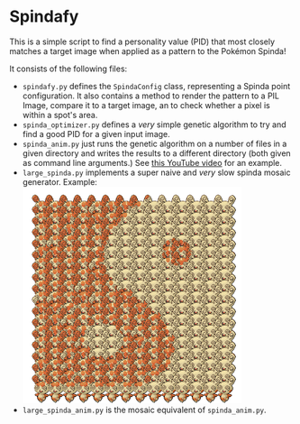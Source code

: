 # Spindafy
This is a simple script to find a personality value (PID) that most closely matches a target image when applied as a pattern to the Pokémon Spinda!

It consists of the following files:
- ``spindafy.py`` defines the ``SpindaConfig`` class, representing a Spinda point configuration. It also contains a method to render the pattern to a PIL Image, compare it to a target image, an to check whether a pixel is within a spot's area.
- ``spinda_optimizer.py`` defines a *very* simple genetic algorithm to try and find a good PID for a given input image.
- ``spinda_anim.py`` just runs the genetic algorithm on a number of files in a given directory and writes the results to a different directory (both given as command line arguments.) See [this YouTube video](https://www.youtube.com/watch?v=ZzsBIfA6iog) for an example.
- ``large_spinda.py`` implements a super naive and *very* slow spinda mosaic generator. Example:
  ![a mosaic of spinda forming a yin and yang symbol](res/test_large_result.png)
- ``large_spinda_anim.py`` is the mosaic equivalent of ``spinda_anim.py``.